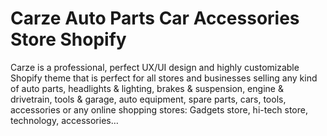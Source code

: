 # Carze Auto Parts Car Accessories Store Shopify
 Carze is a professional, perfect UX/UI design and highly customizable Shopify theme that is perfect for all stores and businesses selling any kind of auto parts, headlights & lighting, brakes & suspension, engine & drivetrain, tools & garage, auto equipment, spare parts, cars, tools, accessories or any online shopping stores: Gadgets store, hi-tech store, technology, accessories…

